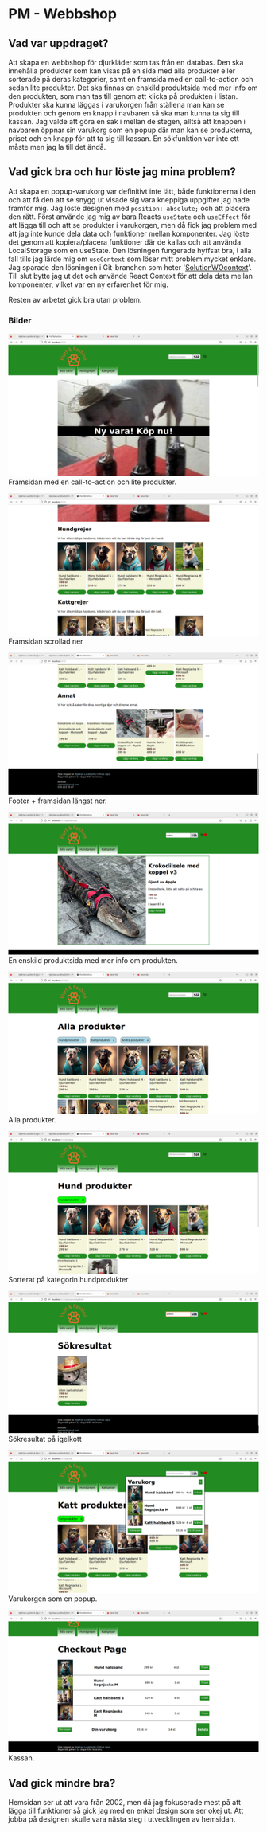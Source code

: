 # PM - Webbshop

## Vad var uppdraget?
Att skapa en webbshop för djurkläder som tas från en databas. Den ska innehålla produkter som kan visas på en sida med alla produkter eller sorterade på deras kategorier, samt en framsida med en call-to-action och sedan lite produkter. Det ska finnas en enskild produktsida med mer info om den produkten, som man tas till genom att klicka på produkten i listan. Produkter ska kunna läggas i varukorgen från ställena man kan se produkten och genom en knapp i navbaren så ska man kunna ta sig till kassan. Jag valde att göra en sak i mellan de stegen, alltså att knappen i navbaren öppnar sin varukorg som en popup där man kan se produkterna, priset och en knapp för att ta sig till kassan. En sökfunktion var inte ett måste men jag la till det ändå.

## Vad gick bra och hur löste jag mina problem?
Att skapa en popup-varukorg var definitivt inte lätt, både funktionerna i den och att få den att se snygg ut visade sig vara kneppiga uppgifter jag hade framför mig. Jag löste designen med ```position: absolute;``` och att placera den rätt. Först använde jag mig av bara Reacts ```useState``` och ```useEffect``` för att lägga till och att se produkter i varukorgen, men då fick jag problem med att jag inte kunde dela data och funktioner mellan komponenter. Jag löste det genom att kopiera/placera funktioner där de kallas och att använda LocalStorage som en useState. Den lösningen fungerade hyffsat bra, i alla fall tills jag lärde mig om ```useContext``` som löser mitt problem mycket enklare. Jag sparade den lösningen i Git-branchen som heter '[SolutionWOcontext](https://github.com/Hjalmar-Lundmark/te4-shop-prototype/tree/SolutionWOcontext)'. Till slut bytte jag ut det och använde React Context för att dela data mellan komponenter, vilket var en ny erfarenhet för mig.

Resten av arbetet gick bra utan problem. 

### Bilder
![Framsida](/public/screenshots/1.png)
Framsidan med en call-to-action och lite produkter.

![Framsida](/public/screenshots/2.png)
Framsidan scrollad ner

![Footer](/public/screenshots/3.png)
Footer + framsidan längst ner.

![Enskild produktsida](/public/screenshots/10.png)
En enskild produktsida med mer info om produkten.

![Alla](/public/screenshots/4.png)
Alla produkter.

![kategori](/public/screenshots/5.png)
Sorterat på kategorin hundprodukter

![sökresultat](/public/screenshots/8.png)
Sökresultat på igelkott

![Varukorg](/public/screenshots/7.png)
Varukorgen som en popup.

![Kassan](/public/screenshots/9.png)
Kassan.

## Vad gick mindre bra?
Hemsidan ser ut att vara från 2002, men då jag fokuserade mest på att lägga till funktioner så gick jag med en enkel design som ser okej ut. Att jobba på designen skulle vara nästa steg i utvecklingen av hemsidan.